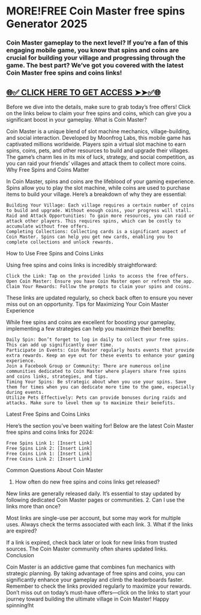 # MORE!FREE Coin Master free spins Generator 2025

### Coin Master gameplay to the next level? If you’re a fan of this engaging mobile game, you know that spins and coins are crucial for building your village and progressing through the game. The best part? We’ve got you covered with the latest Coin Master free spins and coins links!



## [🌐✅ CLICK HERE TO GET ACCESS ➤➤✅🌐](https://cutli.me/Cnmtr)



Before we dive into the details, make sure to grab today’s free offers! Click on the links below to claim your free spins and coins, which can give you a significant boost in your gameplay.
What is Coin Master?

Coin Master is a unique blend of slot machine mechanics, village-building, and social interaction. Developed by Moonfrog Labs, this mobile game has captivated millions worldwide. Players spin a virtual slot machine to earn spins, coins, pets, and other resources to build and upgrade their villages. The game’s charm lies in its mix of luck, strategy, and social competition, as you can raid your friends’ villages and attack them to collect more coins.
Why Free Spins and Coins Matter

In Coin Master, spins and coins are the lifeblood of your gaming experience. Spins allow you to play the slot machine, while coins are used to purchase items to build your village. Here’s a breakdown of why they are essential:

    Building Your Village: Each village requires a certain number of coins to build and upgrade. Without enough coins, your progress will stall.
    Raid and Attack Opportunities: To gain more resources, you can raid or attack other players. This requires spins, which can be costly to accumulate without free offers.
    Completing Collections: Collecting cards is a significant aspect of Coin Master. Spins can help you get new cards, enabling you to complete collections and unlock rewards. 

How to Use Free Spins and Coins Links

Using free spins and coins links is incredibly straightforward:

    Click the Link: Tap on the provided links to access the free offers.
    Open Coin Master: Ensure you have Coin Master open or refresh the app.
    Claim Your Rewards: Follow the prompts to claim your spins and coins. 

These links are updated regularly, so check back often to ensure you never miss out on an opportunity.
Tips for Maximizing Your Coin Master Experience

While free spins and coins are excellent for boosting your gameplay, implementing a few strategies can help you maximize their benefits:

    Daily Spin: Don’t forget to log in daily to collect your free spins. This can add up significantly over time.
    Participate in Events: Coin Master regularly hosts events that provide extra rewards. Keep an eye out for these events to enhance your gaming experience.
    Join a Facebook Group or Community: There are numerous online communities dedicated to Coin Master where players share free spins and coins links, strategies, and tips.
    Timing Your Spins: Be strategic about when you use your spins. Save them for times when you can dedicate more time to the game, especially during events.
    Utilize Pets Effectively: Pets can provide bonuses during raids and attacks. Make sure to level them up to maximize their benefits. 

Latest Free Spins and Coins Links

Here’s the section you’ve been waiting for! Below are the latest Coin Master free spins and coins links for 2024:

    Free Spins Link 1: [Insert Link]
    Free Spins Link 2: [Insert Link]
    Free Coins Link 1: [Insert Link]
    Free Coins Link 2: [Insert Link] 

Common Questions About Coin Master
1. How often do new free spins and coins links get released?

New links are generally released daily. It’s essential to stay updated by following dedicated Coin Master pages or communities.
2. Can I use the links more than once?

Most links are single-use per account, but some may work for multiple uses. Always check the terms associated with each link.
3. What if the links are expired?

If a link is expired, check back later or look for new links from trusted sources. The Coin Master community often shares updated links.
Conclusion

Coin Master is an addictive game that combines fun mechanics with strategic planning. By taking advantage of free spins and coins, you can significantly enhance your gameplay and climb the leaderboards faster. Remember to check the links provided regularly to maximize your rewards. Don’t miss out on today’s must-have offers—click on the links to start your journey toward building the ultimate village in Coin Master! Happy spinning!ht 

